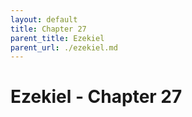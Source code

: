 ```yaml
---
layout: default
title: Chapter 27
parent_title: Ezekiel
parent_url: ./ezekiel.md
---
```


# Ezekiel - Chapter 27
